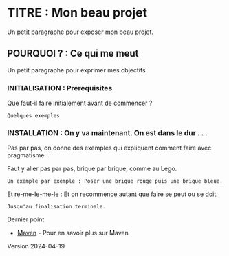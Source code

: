  # TITRE : Mon beau projet

Un petit paragraphe pour exposer mon beau projet.

## POURQUOI ? : Ce qui me meut 

Un petit paragraphe pour exprimer mes objectifs

### INITIALISATION : Prerequisites

Que faut-il faire initialement avant de commencer ?

```
Quelques exemples
```

### INSTALLATION : On y va maintenant. On est dans le dur . . .

Pas par pas, on donne des exemples qui expliquent comment faire avec pragmatisme.

Faut y aller pas par pas, brique par brique, comme au Lego.
```
Un exemple par exemple : Poser une brique rouge puis une brique bleue.
```

Et re-me-le-me-le : Et on recommence autant que faire se peut ou se doit.

```
Jusqu'au finalisation terminale.
```
Dernier point 
* [Maven](https://maven.apache.org/) - Pour en savoir plus sur Maven

Version 2024-04-19
